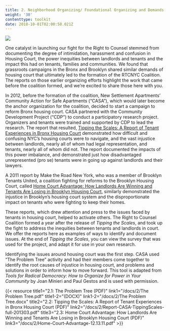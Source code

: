 ```yaml
---
title: 2. Neighborhood Organizing/ Foundational Organizing and Demands
weight: '30'
contenttype: toolkit
date: 2018-10-01T02:00:58.021Z
---
```

<img src="/images/save-our-homes-sm.jpg" />

One catalyst in launching our fight for the Right to Counsel stemmed from documenting the degree of intimidation, harassment and confusion in Housing Court, the power inequities between landlords and tenants and the impact this had on tenants, families and communities. We found that grassroots campaigns in the Bronx and Brooklyn shared similar demands of housing court that ultimately led to the formation of the RTCNYC Coalition. The reports on those earlier organizing efforts highlight the work that came before the coalition formed, and we’re excited to share those here with you.  

In 2012, before the formation of the coalition, New Settlement Apartments’ Community Action for Safe Apartments (“CASA”), which would later become the anchor organization for the coalition, decided to start a campaign to reform Bronx housing court. CASA partnered with the Community Development Project (“CDP”) to conduct a participatory research project. Organizers and tenants were trained and supported by CDP to lead the research. The report that resulted, <a href="https://cdp.urbanjustice.org/sites/default/files/CDP.WEB.doc_Report_CASA-TippingScales-full_201303.pdf" target="_blank">Tipping the Scales: A Report of Tenant Experiences in Bronx Housing Court</a> demonstrated how difficult and confusing NYC’s housing courts were to navigate, and the vast injustice between landlords, nearly all of whom had legal representation, and tenants, nearly all of whom did not. The report documented the impacts of this power imbalance, and demonstrated just how disadvantaged unrepresented (pro se) tenants were in going up against landlords and their lawyers.

A 2011 report by Make the Road New York, who was a member of Brooklyn Tenants United, a coalition fighting for reforms to the Brooklyn Housing Court, called <a href="https://maketheroadny.org/pix_reports/Home_Court_Advantage_12.13.11.pdf" target="_blank">
Home Court Advantage: How Landlords Are Winning and Tenants Are Losing in Brooklyn Housing Court</a>, similarly demonstrated the injustice in Brooklyn’s housing court system and the disproportionate impact on tenants who were fighting to keep their homes.

These reports, which drew attention and press to the issues faced by tenants in housing court, helped to activate others. The Right to Counsel Coalition formed a year after the release of _Tipping the Scales_, and took up the fight to address the inequities between tenants and landlords in court. We offer the reports here as examples of ways to identify and document issues. At the end of _Tipping the Scales_, you can view the survey that was used for the project, and adapt it for use in your own research.

Identifying the issues around housing court was the first step. CASA used “The Problem Tree” activity and had their members come together to identify the root causes of injustice in housing court, and problems and solutions in order to inform how to move forward. This tool is adapted from _Tools for Radical Democracy: How to Organize for Power in Your Community_ by Joan Minieri and Paul Gestos and is used with permission.

{{< resource title1="2.1: The Problem Tree (PDF)" link1="/docs/2/The Problem Tree.pdf" title1-2="(DOCX)" link1-2="/docs/2/The Problem Tree.docx" title2="2.2: Tipping the Scales: A Report of Tenant Experiences in Bronx Housing Court (PDF)" link2="/docs/2/Report-CASA-TippingScales-full-201303.pdf" title3="2.3: Home Court Advantage: How Landlords Are Winning and Tenants Are Losing in Brooklyn Housing Court (PDF)" link3="/docs/2/Home-Court-Advantage-12.13.11.pdf"  >}}
